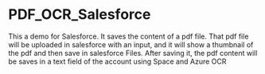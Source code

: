 # PDF_OCR_Salesforce
This a demo for Salesforce. It saves the content of a pdf file. That pdf file will be uploaded in salesforce with an input, and it will show a thumbnail of the pdf and then
save in salesforce Files. After saving it, the pdf content will be saves in a text field of the account using Space and Azure OCR

